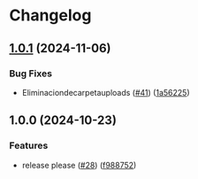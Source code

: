 # Changelog

## [1.0.1](https://github.com/VivianaMunozCastrillon/Grupo-3_DevOps/compare/v1.0.0...v1.0.1) (2024-11-06)


### Bug Fixes

* Eliminaciondecarpetauploads ([#41](https://github.com/VivianaMunozCastrillon/Grupo-3_DevOps/issues/41)) ([1a56225](https://github.com/VivianaMunozCastrillon/Grupo-3_DevOps/commit/1a56225e2a5eeccbf874285493e70a835810c145))

## 1.0.0 (2024-10-23)


### Features

* release please ([#28](https://github.com/VivianaMunozCastrillon/Grupo-3_DevOps/issues/28)) ([f988752](https://github.com/VivianaMunozCastrillon/Grupo-3_DevOps/commit/f988752de140cb70ff089e53bfbeb857cc0eaba0))
